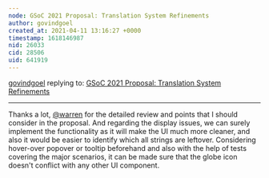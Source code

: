 ```yaml
---
node: GSoC 2021 Proposal: Translation System Refinements 
author: govindgoel
created_at: 2021-04-11 13:16:27 +0000
timestamp: 1618146987
nid: 26033
cid: 28506
uid: 641919
---
```




[govindgoel](../profile/govindgoel) replying to: [GSoC 2021 Proposal: Translation System Refinements ](../notes/govindgoel/03-25-2021/gsoc-proposal)

----
Thanks a lot, [@warren](/profile/warren) for the detailed review and points that I should consider in the proposal. 
And regarding the display issues, we can surely implement the functionality as it will make the UI much more cleaner, and also it would be easier to identify which all strings are leftover. Considering hover-over popover or tooltip beforehand and also with the help of tests covering the major scenarios, it can be made sure that the globe icon doesn't conflict with any other UI component.